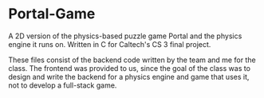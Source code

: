 # Portal-Game
A 2D version of the physics-based puzzle game Portal and the physics engine it runs on.
Written in C for Caltech's CS 3 final project.

These files consist of the backend code written by the team and me for the class. The frontend was provided 
to us, since the goal of the class was to design and write the backend for a physics engine and game that uses it,
not to develop a full-stack game.
